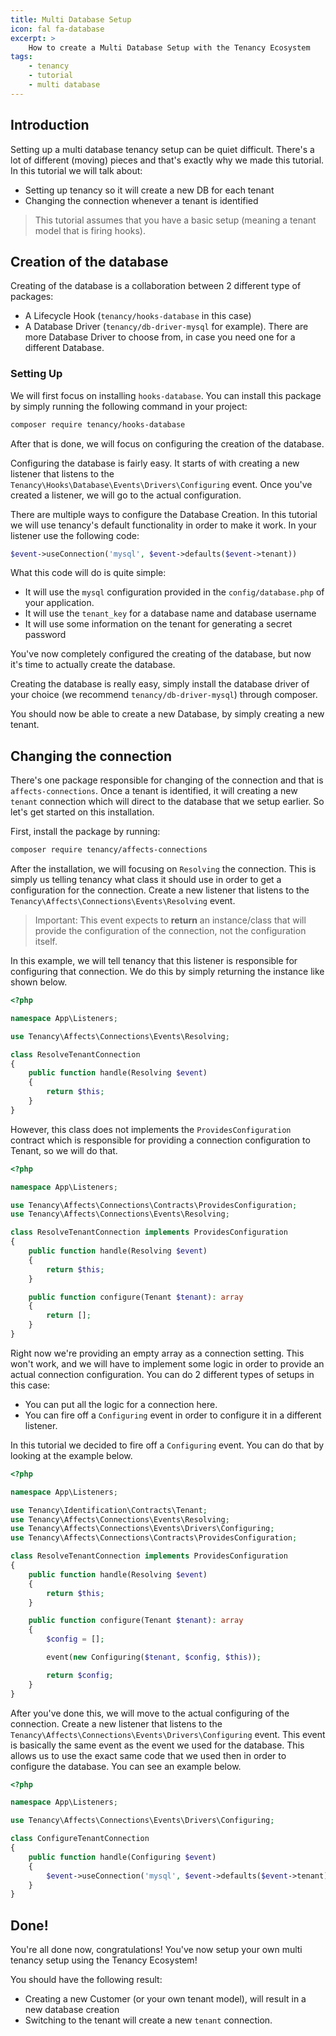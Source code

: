 ```yaml
---
title: Multi Database Setup
icon: fal fa-database
excerpt: >
    How to create a Multi Database Setup with the Tenancy Ecosystem
tags:
    - tenancy
    - tutorial
    - multi database
---
```


## Introduction
Setting up a multi database tenancy setup can be quiet difficult. There's a lot of different (moving) pieces and that's exactly why we made this tutorial. In this tutorial we will talk about:
- Setting up tenancy so it will create a new DB for each tenant
- Changing the connection whenever a tenant is identified

> This tutorial assumes that you have a basic setup (meaning a tenant model that is firing hooks).

## Creation of the database
Creating of the database is a collaboration between 2 different type of packages:
- A Lifecycle Hook (`tenancy/hooks-database` in this case)
- A Database Driver (`tenancy/db-driver-mysql` for example). There are more Database Driver to choose from, in case you need one for a different Database.

### Setting Up
We will first focus on installing `hooks-database`. You can install this package by simply running the following command in your project:
```bash
composer require tenancy/hooks-database
```

After that is done, we will focus on configuring the creation of the database.

Configuring the database is fairly easy. It starts of with creating a new listener that listens to the `Tenancy\Hooks\Database\Events\Drivers\Configuring` event. Once you've created a listener, we will go to the actual configuration.

There are multiple ways to configure the Database Creation. In this tutorial we will use tenancy's default functionality in order to make it work. In your listener use the following code:
```php
$event->useConnection('mysql', $event->defaults($event->tenant))
```

What this code will do is quite simple:
- It will use the `mysql` configuration provided in the `config/database.php` of your application.
- It will use the `tenant_key` for a database name and database username
- It will use some information on the tenant for generating a secret password

You've now completely configured the creating of the database, but now it's time to actually create the database.

Creating the database is really easy, simply install the database driver of your choice (we recommend `tenancy/db-driver-mysql`) through composer.

You should now be able to create a new Database, by simply creating a new tenant.

## Changing the connection
There's one package responsible for changing of the connection and that is `affects-connections`. Once a tenant is identified, it will creating a new `tenant` connection which will direct to the database that we setup earlier. So let's get started on this installation.

First, install the package by running:
```bash
composer require tenancy/affects-connections
```

After the installation, we will focusing on `Resolving` the connection. This is simply us telling tenancy what class it should use in order to get a configuration for the connection. Create a new listener that listens to the `Tenancy\Affects\Connections\Events\Resolving` event. 

> Important: This event expects to **return** an instance/class that will provide the configuration of the connection, not the configuration itself.

In this example, we will tell tenancy that this listener is responsible for configuring that connection. We do this by simply returning the instance like shown below.

```php
<?php

namespace App\Listeners;

use Tenancy\Affects\Connections\Events\Resolving;

class ResolveTenantConnection
{
    public function handle(Resolving $event)
    {
        return $this;
    }
}
```

However, this class does not implements the `ProvidesConfiguration` contract which is responsible for providing a connection configuration to Tenant, so we will do that.

```php
<?php

namespace App\Listeners;

use Tenancy\Affects\Connections\Contracts\ProvidesConfiguration;
use Tenancy\Affects\Connections\Events\Resolving;

class ResolveTenantConnection implements ProvidesConfiguration
{
    public function handle(Resolving $event)
    {
        return $this;
    }

    public function configure(Tenant $tenant): array
    {
        return [];
    }
}
```
Right now we're providing an empty array as a connection setting. This won't work, and we will have to implement some logic in order to provide an actual connection configuration. You can do 2 different types of setups in this case:
- You can put all the logic for a connection here.
- You can fire off a `Configuring` event in order to configure it in a different listener.

In this tutorial we decided to fire off a `Configuring` event. You can do that by looking at the example below.
```php
<?php

namespace App\Listeners;

use Tenancy\Identification\Contracts\Tenant;
use Tenancy\Affects\Connections\Events\Resolving;
use Tenancy\Affects\Connections\Events\Drivers\Configuring;
use Tenancy\Affects\Connections\Contracts\ProvidesConfiguration;

class ResolveTenantConnection implements ProvidesConfiguration
{
    public function handle(Resolving $event)
    {
        return $this;
    }

    public function configure(Tenant $tenant): array
    {
        $config = [];

        event(new Configuring($tenant, $config, $this));

        return $config;
    }
}
```

After you've done this, we will move to the actual configuring of the connection. Create a new listener that listens to the `Tenancy\Affects\Connections\Events\Drivers\Configuring` event. This event is basically the same event as the event we used for the database.
This allows us to use the exact same code that we used then in order to configure the database. You can see an example below.

```php
<?php

namespace App\Listeners;

use Tenancy\Affects\Connections\Events\Drivers\Configuring;

class ConfigureTenantConnection
{
    public function handle(Configuring $event)
    {
        $event->useConnection('mysql', $event->defaults($event->tenant));
    }
}
```

## Done!
You're all done now, congratulations! You've now setup your own multi tenancy setup using the Tenancy Ecosystem!

You should have the following result:
- Creating a new Customer (or your own tenant model), will result in a new database creation
- Switching to the tenant will create a new `tenant` connection.
